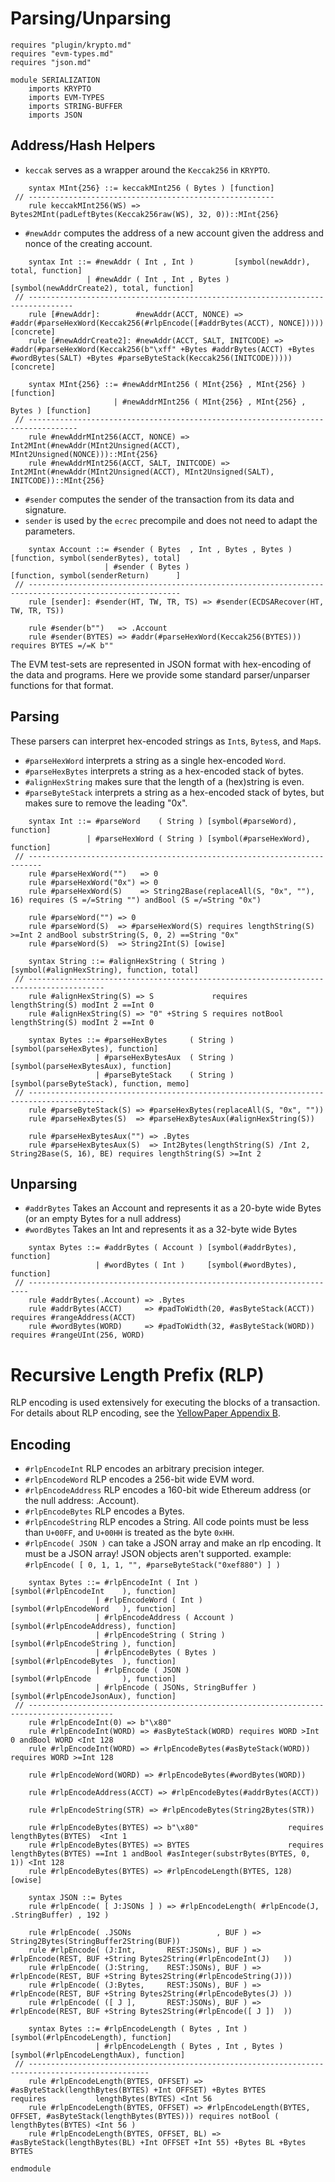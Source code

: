 Parsing/Unparsing
=================

```k
requires "plugin/krypto.md"
requires "evm-types.md"
requires "json.md"
```

```k
module SERIALIZATION
    imports KRYPTO
    imports EVM-TYPES
    imports STRING-BUFFER
    imports JSON
```

Address/Hash Helpers
--------------------

-   `keccak` serves as a wrapper around the `Keccak256` in `KRYPTO`.

```k
    syntax MInt{256} ::= keccakMInt256 ( Bytes ) [function]
 // -------------------------------------------------------
    rule keccakMInt256(WS) => Bytes2MInt(padLeftBytes(Keccak256raw(WS), 32, 0))::MInt{256}
```

-   `#newAddr` computes the address of a new account given the address and nonce of the creating account.

```k
    syntax Int ::= #newAddr ( Int , Int )         [symbol(newAddr), total, function]
                 | #newAddr ( Int , Int , Bytes ) [symbol(newAddrCreate2), total, function]
 // --------------------------------------------------------------------------------
    rule [#newAddr]:        #newAddr(ACCT, NONCE) => #addr(#parseHexWord(Keccak256(#rlpEncode([#addrBytes(ACCT), NONCE]))))                                                                        [concrete]
    rule [#newAddrCreate2]: #newAddr(ACCT, SALT, INITCODE) => #addr(#parseHexWord(Keccak256(b"\xff" +Bytes #addrBytes(ACCT) +Bytes #wordBytes(SALT) +Bytes #parseByteStack(Keccak256(INITCODE))))) [concrete]

    syntax MInt{256} ::= #newAddrMInt256 ( MInt{256} , MInt{256} )         [function]
                       | #newAddrMInt256 ( MInt{256} , MInt{256} , Bytes ) [function]
 // ---------------------------------------------------------------------------------
    rule #newAddrMInt256(ACCT, NONCE) => Int2MInt(#newAddr(MInt2Unsigned(ACCT), MInt2Unsigned(NONCE)))::MInt{256}
    rule #newAddrMInt256(ACCT, SALT, INITCODE) => Int2MInt(#newAddr(MInt2Unsigned(ACCT), MInt2Unsigned(SALT), INITCODE))::MInt{256}
```

- `#sender` computes the sender of the transaction from its data and signature.
- `sender` is used by the `ecrec` precompile and does not need to adapt the parameters.

```k
    syntax Account ::= #sender ( Bytes  , Int , Bytes , Bytes )       [function, symbol(senderBytes), total]
                     | #sender ( Bytes )                              [function, symbol(senderReturn)      ]
 // --------------------------------------------------------------------------------------------------------
    rule [sender]: #sender(HT, TW, TR, TS) => #sender(ECDSARecover(HT, TW, TR, TS))

    rule #sender(b"")   => .Account
    rule #sender(BYTES) => #addr(#parseHexWord(Keccak256(BYTES))) requires BYTES =/=K b""
```

The EVM test-sets are represented in JSON format with hex-encoding of the data and programs.
Here we provide some standard parser/unparser functions for that format.

Parsing
-------

These parsers can interpret hex-encoded strings as `Int`s, `Bytes`s, and `Map`s.

-   `#parseHexWord` interprets a string as a single hex-encoded `Word`.
-   `#parseHexBytes` interprets a string as a hex-encoded stack of bytes.
-   `#alignHexString` makes sure that the length of a (hex)string is even.
-   `#parseByteStack` interprets a string as a hex-encoded stack of bytes, but makes sure to remove the leading "0x".

```k
    syntax Int ::= #parseWord    ( String ) [symbol(#parseWord), function]
                 | #parseHexWord ( String ) [symbol(#parseHexWord), function]
 // -------------------------------------------------------------------------
    rule #parseHexWord("")   => 0
    rule #parseHexWord("0x") => 0
    rule #parseHexWord(S)    => String2Base(replaceAll(S, "0x", ""), 16) requires (S =/=String "") andBool (S =/=String "0x")

    rule #parseWord("") => 0
    rule #parseWord(S)  => #parseHexWord(S) requires lengthString(S) >=Int 2 andBool substrString(S, 0, 2) ==String "0x"
    rule #parseWord(S)  => String2Int(S) [owise]

    syntax String ::= #alignHexString ( String ) [symbol(#alignHexString), function, total]
 // ---------------------------------------------------------------------------------------
    rule #alignHexString(S) => S             requires         lengthString(S) modInt 2 ==Int 0
    rule #alignHexString(S) => "0" +String S requires notBool lengthString(S) modInt 2 ==Int 0

    syntax Bytes ::= #parseHexBytes     ( String ) [symbol(parseHexBytes), function]
                   | #parseHexBytesAux  ( String ) [symbol(parseHexBytesAux), function]
                   | #parseByteStack    ( String ) [symbol(parseByteStack), function, memo]
 // ---------------------------------------------------------------------------------------
    rule #parseByteStack(S) => #parseHexBytes(replaceAll(S, "0x", ""))
    rule #parseHexBytes(S)  => #parseHexBytesAux(#alignHexString(S))

    rule #parseHexBytesAux("") => .Bytes
    rule #parseHexBytesAux(S)  => Int2Bytes(lengthString(S) /Int 2, String2Base(S, 16), BE) requires lengthString(S) >=Int 2
```

Unparsing
---------

- `#addrBytes` Takes an Account and represents it as a 20-byte wide Bytes (or an empty Bytes for a null address)
- `#wordBytes` Takes an Int and represents it as a 32-byte wide Bytes

```k
    syntax Bytes ::= #addrBytes ( Account ) [symbol(#addrBytes), function]
                   | #wordBytes ( Int )     [symbol(#wordBytes), function]
 // ----------------------------------------------------------------------
    rule #addrBytes(.Account) => .Bytes
    rule #addrBytes(ACCT)     => #padToWidth(20, #asByteStack(ACCT)) requires #rangeAddress(ACCT)
    rule #wordBytes(WORD)     => #padToWidth(32, #asByteStack(WORD)) requires #rangeUInt(256, WORD)
```

Recursive Length Prefix (RLP)
=============================

RLP encoding is used extensively for executing the blocks of a transaction.
For details about RLP encoding, see the [YellowPaper Appendix B](http://gavwood.com/paper.pdf).

Encoding
--------

-   `#rlpEncodeInt` RLP encodes an arbitrary precision integer.
-   `#rlpEncodeWord` RLP encodes a 256-bit wide EVM word.
-   `#rlpEncodeAddress` RLP encodes a 160-bit wide Ethereum address (or the null address: .Account).
-   `#rlpEncodeBytes` RLP encodes a Bytes.
-   `#rlpEncodeString` RLP encodes a String. All code points must be less than `U+00FF`, and `U+00HH` is treated as the byte `0xHH`.
-   `#rlpEncode( JSON )` can take a JSON array and make an rlp encoding. It must be a JSON array! JSON objects aren't supported.
    example: `#rlpEncode( [ 0, 1, 1, "", #parseByteStack("0xef880") ] )`

```k
    syntax Bytes ::= #rlpEncodeInt ( Int )              [symbol(#rlpEncodeInt    ), function]
                   | #rlpEncodeWord ( Int )             [symbol(#rlpEncodeWord   ), function]
                   | #rlpEncodeAddress ( Account )      [symbol(#rlpEncodeAddress), function]
                   | #rlpEncodeString ( String )        [symbol(#rlpEncodeString ), function]
                   | #rlpEncodeBytes ( Bytes )          [symbol(#rlpEncodeBytes  ), function]
                   | #rlpEncode ( JSON )                [symbol(#rlpEncode       ), function]
                   | #rlpEncode ( JSONs, StringBuffer ) [symbol(#rlpEncodeJsonAux), function]
 // -----------------------------------------------------------------------------------------
    rule #rlpEncodeInt(0) => b"\x80"
    rule #rlpEncodeInt(WORD) => #asByteStack(WORD) requires WORD >Int 0 andBool WORD <Int 128
    rule #rlpEncodeInt(WORD) => #rlpEncodeBytes(#asByteStack(WORD)) requires WORD >=Int 128

    rule #rlpEncodeWord(WORD) => #rlpEncodeBytes(#wordBytes(WORD))

    rule #rlpEncodeAddress(ACCT) => #rlpEncodeBytes(#addrBytes(ACCT))

    rule #rlpEncodeString(STR) => #rlpEncodeBytes(String2Bytes(STR))

    rule #rlpEncodeBytes(BYTES) => b"\x80"                    requires lengthBytes(BYTES)  <Int 1
    rule #rlpEncodeBytes(BYTES) => BYTES                      requires lengthBytes(BYTES) ==Int 1 andBool #asInteger(substrBytes(BYTES, 0, 1)) <Int 128
    rule #rlpEncodeBytes(BYTES) => #rlpEncodeLength(BYTES, 128) [owise]

    syntax JSON ::= Bytes
    rule #rlpEncode( [ J:JSONs ] ) => #rlpEncodeLength( #rlpEncode(J, .StringBuffer) , 192 )

    rule #rlpEncode( .JSONs                   , BUF ) => String2Bytes(StringBuffer2String(BUF))
    rule #rlpEncode( (J:Int,       REST:JSONs), BUF ) => #rlpEncode(REST, BUF +String Bytes2String(#rlpEncodeInt(J)   ))
    rule #rlpEncode( (J:String,    REST:JSONs), BUF ) => #rlpEncode(REST, BUF +String Bytes2String(#rlpEncodeString(J)))
    rule #rlpEncode( (J:Bytes,     REST:JSONs), BUF ) => #rlpEncode(REST, BUF +String Bytes2String(#rlpEncodeBytes(J) ))
    rule #rlpEncode( ([ J ],       REST:JSONs), BUF ) => #rlpEncode(REST, BUF +String Bytes2String(#rlpEncode([ J ])  ))

    syntax Bytes ::= #rlpEncodeLength ( Bytes , Int )         [symbol(#rlpEncodeLength), function]
                   | #rlpEncodeLength ( Bytes , Int , Bytes ) [symbol(#rlpEncodeLengthAux), function]
 // -------------------------------------------------------------------------------------------------
    rule #rlpEncodeLength(BYTES, OFFSET) => #asByteStack(lengthBytes(BYTES) +Int OFFSET) +Bytes BYTES         requires           lengthBytes(BYTES) <Int 56
    rule #rlpEncodeLength(BYTES, OFFSET) => #rlpEncodeLength(BYTES, OFFSET, #asByteStack(lengthBytes(BYTES))) requires notBool ( lengthBytes(BYTES) <Int 56 )
    rule #rlpEncodeLength(BYTES, OFFSET, BL) => #asByteStack(lengthBytes(BL) +Int OFFSET +Int 55) +Bytes BL +Bytes BYTES

endmodule
```
